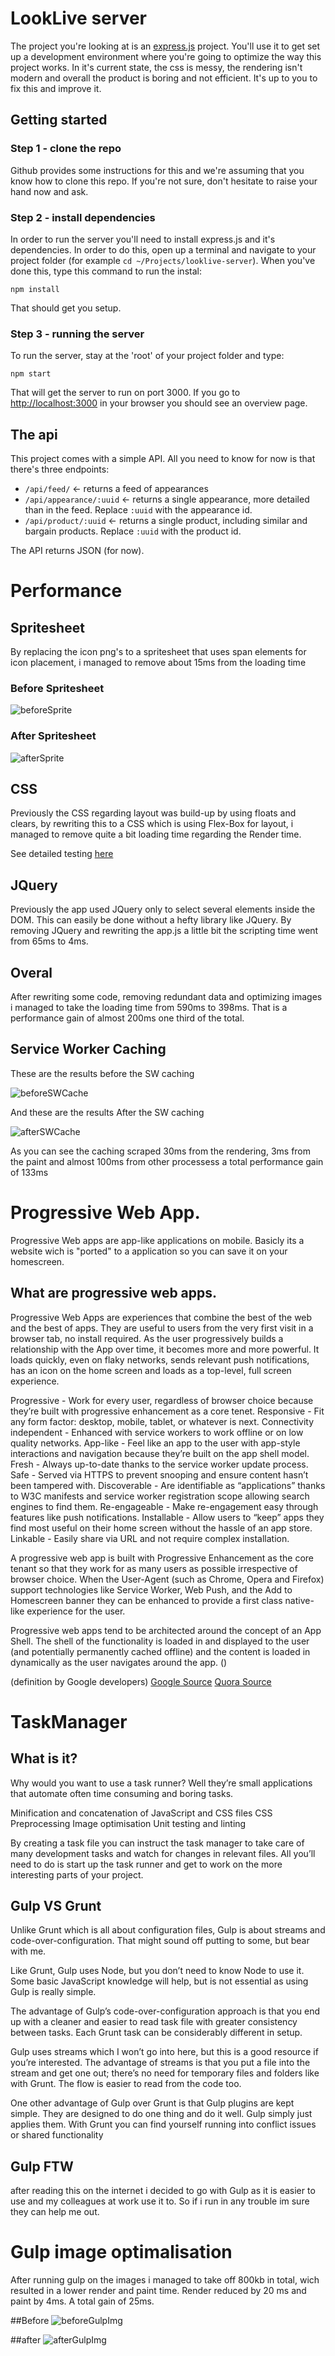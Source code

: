 # LookLive server

The project you're looking at is an [express.js](http://expressjs.com) project. You'll use it to get set up a development environment where you're
going to optimize the way this project works. In it's current state, the css is messy, the rendering isn't modern and
overall the product is boring and not efficient. It's up to you to fix this and improve it.

## Getting started

### Step 1 - clone the repo
Github provides some instructions for this and we're assuming that you know how to clone this repo. If you're not sure,
don't hesitate to raise your hand now and ask.

### Step 2 - install dependencies
In order to run the server you'll need to install express.js and it's dependencies. In order to do this, open up a 
terminal and navigate to your project folder (for example `cd ~/Projects/looklive-server`). When you've done this, type
this command to run the instal:

```
npm install
```

That should get you setup.

### Step 3 - running the server
To run the server, stay at the 'root' of your project folder and type:

```
npm start
```

That will get the server to run on port 3000. If you go to [http://localhost:3000](http://localhost:3000) in your browser
you should see an overview page.

## The api

This project comes with a simple API. All you need to know for now is that there's three endpoints:

* `/api/feed/` <- returns a feed of appearances
* `/api/appearance/:uuid` <- returns a single appearance, more detailed than in the feed. Replace `:uuid` with the 
appearance id.
* `/api/product/:uuid` <- returns a single product, including similar and bargain products. Replace `:uuid` with the 
product id.

The API returns JSON (for now).

# Performance

## Spritesheet

By replacing the icon png's to a spritesheet that uses span elements for icon placement, i managed to remove about 15ms from the loading time

### Before Spritesheet

![beforeSprite](public/readme/beforesprite.jpg)

### After Spritesheet

![afterSprite](public/readme/aftersprite.jpg)

## CSS

Previously the CSS regarding layout was build-up by using floats and clears, by rewriting this to a CSS which is using Flex-Box for layout, i managed to remove quite a bit loading time regarding the Render time.

See detailed testing [here](https://docs.google.com/spreadsheets/d/1kseb1HDXnX40pStBezwGHbe8NSIa5znfb8iNDWwJ6uo/edit?usp=sharing)

## JQuery

Previously the app used JQuery only to select several elements inside the DOM. This can easily be done without a hefty library like JQuery. By removing JQuery and rewriting the app.js a little bit the scripting time went from 65ms to 4ms.

## Overal

After rewriting some code, removing redundant data and optimizing images i managed to take the loading time from 590ms to 398ms. That is a performance gain of almost 200ms one third of the total.

## Service Worker Caching

These are the results before the SW caching

![beforeSWCache](public/readme/beforeSWCache.jpg)

And these are the results After the SW caching

![afterSWCache](public/readme/afterSWCache.jpg)

As you can see the caching scraped 30ms from the rendering, 3ms from the paint and almost 100ms from other processess
a total performance gain of 133ms


# Progressive Web App.

Progressive Web apps are app-like applications on mobile. Basicly its a website wich is "ported" to a application so you can save it on your homescreen.

## What are progressive web apps.

Progressive Web Apps are experiences that combine the best of the web and the best of apps. They are useful to users from the very first visit in a browser tab, no install required. As the user progressively builds a relationship with the App over time, it becomes more and more powerful. It loads quickly, even on flaky networks, sends relevant push notifications, has an icon on the home screen and loads as a top-level, full screen experience. 

Progressive - Work for every user, regardless of browser choice because they’re built with progressive enhancement as a core tenet.
Responsive - Fit any form factor: desktop, mobile, tablet, or whatever is next.
Connectivity independent - Enhanced with service workers to work offline or on low quality networks.
App-like - Feel like an app to the user with app-style interactions and navigation because they’re built on the app shell model.
Fresh - Always up-to-date thanks to the service worker update process.
Safe - Served via HTTPS to prevent snooping and ensure content hasn’t been tampered with.
Discoverable - Are identifiable as “applications” thanks to W3C manifests and service worker registration scope allowing search engines to find them.
Re-engageable - Make re-engagement easy through features like push notifications.
Installable - Allow users to “keep” apps they find most useful on their home screen without the hassle of an app store.
Linkable - Easily share via URL and not require complex installation.



A progressive web app is built with Progressive Enhancement as the core tenant so that they work for as many users as possible irrespective of browser choice. When the User-Agent (such as Chrome, Opera and Firefox) support technologies like Service Worker, Web Push, and the Add to Homescreen banner they can be enhanced to provide a first class native-like experience for the user.

Progressive web apps tend to be architected around the concept of an App Shell. The shell of the functionality is loaded in and displayed to the user (and potentially permanently cached offline) and the content is loaded in dynamically as the user navigates around the app. ()

(definition by Google developers)
[Google Source](https://developers.google.com/web/fundamentals/getting-started/your-first-progressive-web-app/)
[Quora Source](https://www.quora.com/What-are-progressive-web-apps)

# TaskManager

## What is it?

Why would you want to use a task runner? Well they’re small applications that automate often time consuming and boring tasks.

Minification and concatenation of JavaScript and CSS files
CSS Preprocessing
Image optimisation
Unit testing and linting

By creating a task file you can instruct the task manager to take care of many development tasks and watch for changes in relevant files. All you’ll need to do is start up the task runner and get to work on the more interesting parts of your project.

## Gulp VS Grunt


Unlike Grunt which is all about configuration files, Gulp is about streams and code-over-configuration. That might sound off putting to some, but bear with me.

Like Grunt, Gulp uses Node, but you don’t need to know Node to use it. Some basic JavaScript knowledge will help, but is not essential as using Gulp is really simple.

The advantage of Gulp’s code-over-configuration approach is that you end up with a cleaner and easier to read task file with greater consistency between tasks. Each Grunt task can be considerably different in setup.

Gulp uses streams which I won’t go into here, but this is a good resource if you’re interested. The advantage of streams is that you put a file into the stream and get one out; there’s no need for temporary files and folders like with Grunt. The flow is easier to read from the code too.

One other advantage of Gulp over Grunt is that Gulp plugins are kept simple. They are designed to do one thing and do it well. Gulp simply just applies them. With Grunt you can find yourself running into conflict issues or shared functionality

## Gulp FTW

after reading this on the internet i decided to go with Gulp as it is easier to use and my colleagues at work use it to. So if i run in any trouble im sure they can help me out.

# Gulp image optimalisation

After running gulp on the images i managed to take off 800kb in total, wich resulted in a lower render and paint time. Render reduced by 20 ms and paint by 4ms. A total gain of 25ms.

##Before
![beforeGulpImg](public/readme/beforeGulpImg.jpg)

##after
![afterGulpImg](public/readme/afterGulpImg.jpg)




